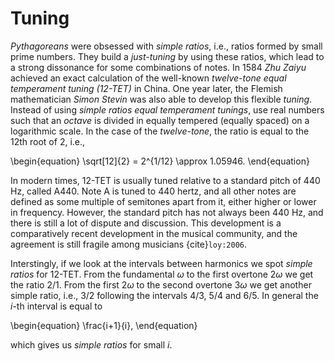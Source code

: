 # Tuning

*Pythagoreans* were obsessed with *simple ratios*, i.e., ratios formed by small prime numbers.
They build a *just-tuning* by using these ratios, which lead to a strong dissonance for some combinations of notes.
In 1584 *Zhu Zaiyu* achieved an exact calculation of the well-known *twelve-tone equal temperament tuning (12-TET)* in China.
One year later, the Flemish mathematician *Simon Stevin* was also able to develop this flexible *tuning*.
Instead of using *simple ratios* *equal temperament tunings*, use real numbers such that an *octave* is divided in equally tempered (equally spaced) on a logarithmic scale.
In the case of the *twelve-tone*, the ratio is equal to the 12th root of 2, i.e.,

\begin{equation}
    \sqrt[12]{2} = 2^{1/12} \approx 1.05946.
\end{equation}

In modern times, 12-TET is usually tuned relative to a standard pitch of 440 Hz, called A440.
Note A is tuned to 440 hertz, and all other notes are defined as some multiple of semitones apart from it, either higher or lower in frequency.
However, the standard pitch has not always been 440 Hz, and there is still a lot of dispute and discussion.
This development is a comparatively recent development in the musical community, and the agreement is still fragile among musicians {cite}`loy:2006`.

Interstingly, if we look at the intervals between harmonics we spot *simple ratios* for 12-TET.
From the fundamental $\omega$ to the first overtone $2\omega$ we get the ratio $2/1$.
From the first $2\omega$ to the second overtone $3\omega$ we get another simple ratio, i.e., $3/2$ following the intervals $4/3$, $5/4$ and $6/5$.
In general the $i$-th interval is equal to 

\begin{equation}
    \frac{i+1}{i},
\end{equation}

which gives us *simple ratios* for small $i$.